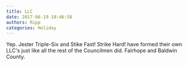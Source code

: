 ```yaml
---
title: LLC
date: 2017-06-19 18:46:58
authors: Ripp
categories: Holiday
---
```


 Yep. Jester Triple-Six and Stike Fast! Strike Hard! have formed their own LLC's just like all the rest of the Councilmen did. Fairhope and Baldwin County.